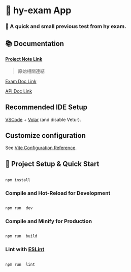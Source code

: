 # 🎥 hy-exam App

### 📌 A quick and small previous test from hy exam.

## 📚 Documentation

#### [Project Note Link](doc/notes.md)

> 原始相關連結

[Exam Doc Link](https://hackmd.io/@K3McaeljRzKsNJlNx6ztew/SydeQUxe2)

[API Doc Link](https://github.com/HR202108/web-exam-api)

## Recommended IDE Setup

[VSCode](https://code.visualstudio.com/) + [Volar](https://marketplace.visualstudio.com/items?itemName=Vue.volar) (and disable Vetur).

## Customize configuration

See [Vite Configuration Reference](https://vitejs.dev/config/).

## 🚀 Project Setup & Quick Start

```sh

npm install

```

### Compile and Hot-Reload for Development

```sh

npm run  dev

```

### Compile and Minify for Production

```sh

npm run  build

```

### Lint with [ESLint](https://eslint.org/)

```sh

npm run  lint

```
